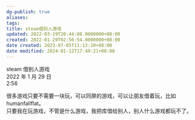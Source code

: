 ```yaml
---
dg-publish: true
aliases: 
tags: 
title: steam借别人游戏
updated: 2022-03-19T20:44:08.0000000+08:00
created: 2022-01-29T02:56:54.0000000+08:00
date created: 2023-07-05T11:13:20+08:00
date modified: 2024-01-12T17:49:21+08:00
---
```


steam 借别人游戏  
2022 年 1 月 29 日  
2:56

很多游戏只要不需要一块玩，可以同屏的游戏，可以让朋友借着玩，比如 humanfallflat。  
只要我在玩游戏，不管是什么游戏，我把库借给别人，别人什么游戏都玩不了。

